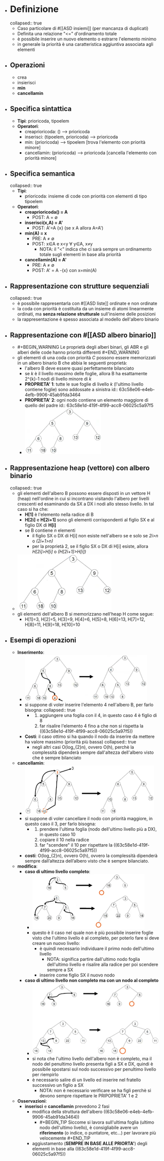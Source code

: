 - # Definizione
  collapsed:: true
	- Caso particolare di #[[ASD insiemi]] (per mancanza di duplicati)
	- Definita una relazione "<=" d'ordinamento totale
	- è possibile inserire un nuovo elemento o estrarre l'elemento minimo
	- in generale la priorità è una caratteristica aggiuntiva associata agli elementi
- ## Operazioni
	- crea
	- insierisci
	- **min**
	- **cancellamin**
- ## Specifica sintattica
	- **Tipi**: prioricoda, tipoelem
	- **Operatori**:
		- creaprioricoda:    () --> prioricoda
		- inserisci:              (tipoelem, prioricoda) --> prioricoda
		- min:                      (prioricoda) --> tipoelem             [trova l'elemento con priorità minore]
		- cancellamin:        (prioricoda) --> prioricoda           [cancella l'elemento con priorità minore]
- ## Specifica semantica
  collapsed:: true
	- **Tipi**:
		- prioricoda: insieme di code con priorità con elementi di tipo tipoelem
	- **Operatori**:
		- **creaprioricoda() = A**
			- POST: A = ∅
		- **inserisci(x,A) = A'**
			- POST: A'=A  {x}   (se x  A allora A=A')
		- **min(A) = x**
			- PRE: A ≠ ∅
			- POST: x∈A e x<y ∀ y∈A,  x≠y
				- NOTA: il "<" indica che ci sarà sempre un ordinamento totale sugli elementi in base alla priorità
		- **cancellamin(A) = A'**
			- PRE: A ≠ ∅
			- POST: A' = A -{x} con x=min(A)
- ## Rappresentazione con strutture sequenziali
  collapsed:: true
	- è possibile rappresentarla con #[[ASD liste]] ordinate e non ordinate
	- la coda con priorità è costituita da un insieme di atomi linearmente ordinati, ma **senza relazione strutturale** sull'insieme delle posizioni
	- la rappresentazione è spesso associata al modello dell'albero binario
- ## Rappresentazione con #[[ASD albero binario]]
	- #+BEGIN_WARNING
	  Le proprietà degli alberi binari, gli ABR e gli alberi delle code hanno priorità differenti
	  #+END_WARNING
	- gli elementi di una coda con priorità *C* possono essere memorizzati in un albero binario B che abbia le seguenti proprietà:
		- l'albero B deve essere quasi perfettamente bilanciato
		- se *k* è il livello massimo delle foglie, allora B ha esattamente 2^{k}-1 nodi di livello minore di *k*
		- **PROPRIETA' 1**: tutte le sue foglie di livello *k* (l'ultimo livello contiene foglie) sono addossate a sinistra
		  id:: 63c58e06-e4eb-4efb-9906-45ab91da3464
		- **PROPRIETA' 2**: ogni nodo contiene un elemento maggiore di quello del padre
		  id:: 63c58e1d-419f-4f99-acc8-06025c5a97f5
		- ![image.png](../assets/image_1673893043005_0.png)
- ## Rappresentazione heap (vettore) con albero binario
  collapsed:: true
	- gli elementi dell'albero B possono essere disposti in un vettore H (heap) nell'ordine in cui si incontrano visitando l'albero per livelli crescenti ed esaminando da SX a DX i nodi allo stesso livello. In tal caso si ha che:
		- **H[1]** è l'elemento nella radice di B
		- **H[2i]** e **H[2i+1]** sono gli elementi corrispondenti al figlio SX e al figlio DX di **H[i]**
		- se B contiene *n* elementi
			- il figlio SX o DX di H[i] non esiste nell'albero se e solo se *2i>n* o *(2i+1>n)*
			- per la proprietà 2, se il figlio SX o DX di H[i] esiste, allora *H[2i]>H[i]* o *(H[2i+1]>H[i])*
	- ![image.png](../assets/image_1673973432602_0.png)
	- gli elementi dell'albero B si memorizzano nell'heap H come segue:
		- H[1]=3, H[2]=5, H[3]=9, H[4]=6, H[5]=8, H[6]=13, H[7]=12, H[8]=11, H[9]=18, H[10]=10
- ## Esempi di operazioni
	- **Inserimento**:
		- ![image.png](../assets/image_1673967698697_0.png)
		- si suppone di voler inserire l'elemento 4 nell'albero B, per farlo bisogna:
		  collapsed:: true
			- 1. aggiungere una foglia con il 4, in questo caso 4 è figlio di 8
			  2. far risalire l'elemento 4 fino a che non si rispetta la ((63c58e1d-419f-4f99-acc8-06025c5a97f5))
		- **Costi**: il caso ottimo si ha quando il nodo da inserire da mettere ha valore massimo (priorità più bassa)
		  collapsed:: true
			- negli altri casi O(log_{2}n), ovvero O(h), perchè la complessità dipenderà sempre dall'altezza dell'albero visto che è sempre bilanciato
	- **cancellamin**:
		- ![image.png](../assets/image_1673968067790_0.png)
		- si suppone di voler cancellare il nodo con priorità maggiore, in questo caso il 3, per farlo bisogna:
			- 1. prendere l'ultima foglia (nodo dell'ultimo livello più a DX), in questo caso 10
			  2. copiare il 10 nella radice
			  3. far "scendere" il 10 per rispettare la ((63c58e1d-419f-4f99-acc8-06025c5a97f5))
		- **costi**: O(log_{2}n), ovvero O(h), ovvero la complessità dipenderà sempre dall’altezza dell’albero visto che è sempre bilanciato.
	- **modifica**:
		- **caso di ultimo livello completo**:
			- ![image.png](../assets/image_1673969812848_0.png)
			- questo è il caso nel quale non è più possibile inserire foglie visto che l'ultimo livello è al completo, per poterlo fare si deve creare un nuovo livello:
				- è quindi necessario individuare il primo nodo dell'ultimo livello
					- NOTA: significa partire dall'ultimo nodo foglia dell'ultimo livello e risalire alla radice per poi scendere sempre a SX
				- inserire come figlio SX il nuovo nodo
		- **caso di ultimo livello non completo ma con un nodo al completo**
			- ![image.png](../assets/image_1673970161585_0.png)
			- si nota che l'ultimo livello dell'albero non è completo, ma il nodo del penultimo livello presenta figli a SX e DX, quindi è possibile spostarsi sul nodo successivo per penultimo livello per riempirlo
			- è necessario salire di un livello ed inserire nel fratello successivo un figlio a SX
				- NOTA: non è necessario verificare se ha figli perchè si devono sempre rispettare le PRIPOPRIETA' 1 e 2
	- **Osservazioni**:
		- **inserisci** e **cancellamin** prevedono 2 fasi
			- modifica della struttura dell'albero ((63c58e06-e4eb-4efb-9906-45ab91da3464))
				- #+BEGIN_TIP
				  Siccome si lavora sull'ultima foglia (ultimo nodo dell'ultimo livello), è consigliabile avere un **riferimento** (o indice, o puntatore, etc...) per lavorare più velocemente
				  #+END_TIP
			- aggiustamento (**SEMPRE IN BASE ALLE PRIORTA'**) degli elementi in base alla ((63c58e1d-419f-4f99-acc8-06025c5a97f5))